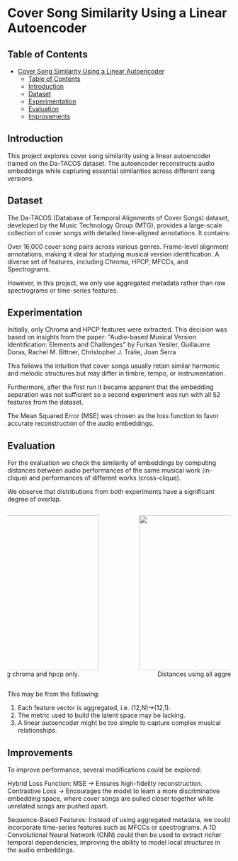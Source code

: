 # Cover Song Similarity Using a Linear Autoencoder
## Table of Contents
- [Cover Song Similarity Using a Linear Autoencoder](#cover-song-similarity-using-a-linear-autoencoder)
  - [Table of Contents](#table-of-contents)
  - [Introduction](#introduction)
  - [Dataset](#dataset)
  - [Experimentation](#experimentation)
  - [Evaluation](#evaluation)
  - [Improvements](#improvements)
## Introduction
This project explores cover song similarity using a linear autoencoder trained on the Da-TACOS dataset. The autoencoder reconstructs audio embeddings while capturing essential similarities across different song versions.

## Dataset
The Da-TACOS (Database of Temporal Alignments of Cover Songs) dataset, developed by the Music Technology Group (MTG), provides a large-scale collection of cover songs with detailed time-aligned annotations. It contains:

Over 16,000 cover song pairs across various genres.
Frame-level alignment annotations, making it ideal for studying musical version identification.
A diverse set of features, including Chroma, HPCP, MFCCs, and Spectrograms.

However, in this project, we only use aggregated metadata rather than raw spectrograms or time-series features.

## Experimentation
Initially, only Chroma and HPCP features were extracted. This decision was based on insights from the paper:
"Audio-based Musical Version Identification: Elements and Challenges"
by Furkan Yesiler, Guillaume Doras, Rachel M. Bittner, Christopher J. Tralie, Joan Serra

This follows the intuition that cover songs usually retain similar harmonic and melodic structures but may differ in timbre, tempo, or instrumentation.

Furthermore, after the first run it became apparent that the embedding separation was not sufficient so a second experiment was run with all 52 features from the dataset.

The Mean Squared Error (MSE) was chosen as the loss function to favor accurate reconstruction of the audio embeddings.

## Evaluation
For the evaluation we check the similarity of embeddings by computing distances between audio performances of the same musical work (in-clique) and performances of different works (cross-clique).

We observe that distributions from both experiments have a significant degree of overlap.

<div style="display: flex; justify-content: center; gap: 10px; max-width: 800px; margin: auto; overflow: auto;">
  <figure style="text-align: center;">
    <img src="https://github.com/user-attachments/assets/91dd6bde-2fbc-4da3-a935-a49946f30bc4" width="350">
    <figcaption>Distances using chroma and hpcp only.</figcaption>
  </figure>
  <figure style="text-align: center;">
    <img src="https://github.com/user-attachments/assets/0fb746d6-d098-46c4-81d2-bd9005825446" width="350">
    <figcaption>Distances using all aggregated features.</figcaption>
  </figure>
</div>

This may be from the following:
 1. Each feature vector is aggregated, i.e. (12,N)->(12,1).
 2. The metric used to build the latent space may be lacking.
 3. A linear autoencoder might be too simple to capture complex musical relationships.

## Improvements
To improve performance, several modifications could be explored:

Hybrid Loss Function:
MSE → Ensures high-fidelity reconstruction.
Contrastive Loss → Encourages the model to learn a more discriminative embedding space, where cover songs are pulled closer together while unrelated songs are pushed apart.

Sequence-Based Features:
Instead of using aggregated metadata, we could incorporate time-series features such as MFCCs or spectrograms.
A 1D Convolutional Neural Network (CNN) could then be used to extract richer temporal dependencies, improving the ability to model local structures in the audio embeddings.
